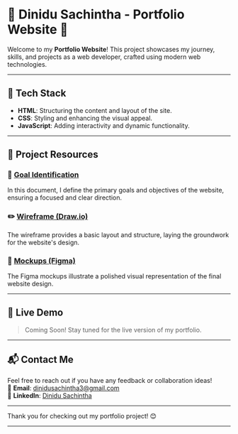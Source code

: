 # 🌟 Dinidu Sachintha - Portfolio Website 🌟

Welcome to my **Portfolio Website**! This project showcases my journey, skills, and projects as a web developer, crafted using modern web technologies.

---

## 🚀 Tech Stack
- **HTML**: Structuring the content and layout of the site.
- **CSS**: Styling and enhancing the visual appeal.
- **JavaScript**: Adding interactivity and dynamic functionality.

---

## 📌 Project Resources

### 🎯 [Goal Identification](https://docs.google.com/document/d/1XRMIW2hp_L6GXnWb5WQklmUd8v8fg_YUw2B6FbTKcvw/edit?tab=t.0#heading=h.is6ggbiknheu)
In this document, I define the primary goals and objectives of the website, ensuring a focused and clear direction.

### ✏️ [Wireframe (Draw.io)](https://drive.google.com/file/d/1_pI4OVpEHZ-6fT8Vuj2s-j2oXuuRIeKO/view)
The wireframe provides a basic layout and structure, laying the groundwork for the website's design.

### 🎨 [Mockups (Figma)](https://www.figma.com/design/k95zqiEoXC0Gh1bMSoe78u/ITS-1119-Module-Portfolio-Wireframe?node-id=0-1&t=kSIK5tgGkjKnNBnD-1)
The Figma mockups illustrate a polished visual representation of the final website design.

---

## 🔗 Live Demo
> Coming Soon! Stay tuned for the live version of my portfolio.

---

## 📬 Contact Me
Feel free to reach out if you have any feedback or collaboration ideas!  
📧 **Email**: dinidusachintha3@gmail.com  
💼 **LinkedIn**: [Dinidu Sachintha](https://www.linkedin.com/in/dinidu21)

---

Thank you for checking out my portfolio project! 😊

---

